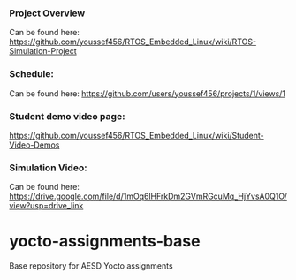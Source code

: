 ### Project Overview
Can be found here: https://github.com/youssef456/RTOS_Embedded_Linux/wiki/RTOS-Simulation-Project
### Schedule:
Can be found here: https://github.com/users/youssef456/projects/1/views/1
### Student demo video page:
https://github.com/youssef456/RTOS_Embedded_Linux/wiki/Student-Video-Demos
### Simulation Video:
Can be found here: https://drive.google.com/file/d/1mOq6lHFrkDm2GVmRGcuMq_HjYvsA0Q1O/view?usp=drive_link

# yocto-assignments-base
Base repository for AESD Yocto assignments
